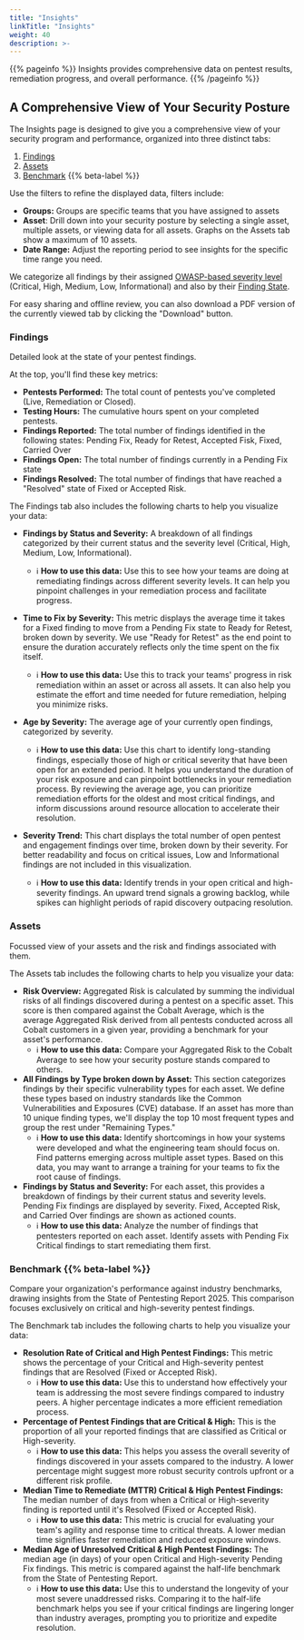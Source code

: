 ```yaml
---
title: "Insights"
linkTitle: "Insights"
weight: 40
description: >-
---
```


{{% pageinfo %}}
Insights provides comprehensive data on pentest results, remediation progress, and overall performance.
{{% /pageinfo %}}

## A Comprehensive View of Your Security Posture

The Insights page is designed to give you a comprehensive view of your security program and performance, organized into three distinct tabs:

1. [Findings](/platform-deep-dive/insights/#findings)
2. [Assets](/platform-deep-dive/insights/#assets)
3. [Benchmark](/platform-deep-dive/insights/#benchmark-span-stylecolor6633d9-font-weight500-background-color-ece6fa-padding-2px-4px-border-radius-2pxbetaspan) {{% beta-label %}}

Use the filters to refine the displayed data, filters include:

- **Groups:** Groups are specific teams that you have assigned to assets
- **Asset**: Drill down into your security posture by selecting a single asset, multiple assets, or viewing data for all assets. Graphs on the Assets tab show a maximum of 10 assets.
- **Date Range:** Adjust the reporting period to see insights for the specific time range you need.

We categorize all findings by their assigned [OWASP-based severity level](https://docs.cobalt.io/platform-deep-dive/pentests/findings/severity-levels/#owasp-risk-rating) (Critical, High, Medium, Low, Informational) and also by their [Finding State]([https://docs.cobalt.io/platform-deep-dive/pentests/findings/finding-states/).

For easy sharing and offline review, you can also download a PDF version of the currently viewed tab by clicking the "Download" button.

### Findings

Detailed look at the state of your pentest findings.

At the top, you'll find these key metrics:

- **Pentests Performed:** The total count of pentests you've completed (Live, Remediation or Closed).
- **Testing Hours:** The cumulative hours spent on your completed pentests.
- **Findings Reported:** The total number of findings identified in the following states: Pending Fix, Ready for Retest, Accepted Fisk, Fixed, Carried Over
- **Findings Open:** The total number of findings currently in a Pending Fix state
- **Findings Resolved:** The total number of findings that have reached a "Resolved" state of Fixed or Accepted Risk.

The Findings tab also includes the following charts to help you visualize your data:

- **Findings by Status and Severity:** A breakdown of all findings categorized by their current status and the severity level (Critical, High, Medium, Low, Informational).

  - ℹ️ **How to use this data:** Use this to see how your teams are doing at remediating findings across different severity levels. It can help you pinpoint challenges in your remediation process and facilitate progress.

- **Time to Fix by Severity:** This metric displays the average time it takes for a Fixed finding to move from a Pending Fix state to Ready for Retest, broken down by severity. We use "Ready for Retest" as the end point to ensure the duration accurately reflects only the time spent on the fix itself.

  - ℹ️ **How to use this data:** Use this to track your teams' progress in risk remediation within an asset or across all assets. It can also help you estimate the effort and time needed for future remediation, helping you minimize risks.

- **Age by Severity:** The average age of your currently open findings, categorized by severity.

  - ℹ️ **How to use this data:** Use this chart to identify long-standing findings, especially those of high or critical severity that have been open for an extended period. It helps you understand the duration of your risk exposure and can pinpoint bottlenecks in your remediation process. By reviewing the average age, you can prioritize remediation efforts for the oldest and most critical findings, and inform discussions around resource allocation to accelerate their resolution.

- **Severity Trend:** This chart displays the total number of open pentest and engagement findings over time, broken down by their severity. For better readability and focus on critical issues, Low and Informational findings are not included in this visualization.
  - ℹ️ **How to use this data:** Identify trends in your open critical and high-severity findings. An upward trend signals a growing backlog, while spikes can highlight periods of rapid discovery outpacing resolution.

### Assets

Focussed view of your assets and the risk and findings associated with them.

The Assets tab includes the following charts to help you visualize your data:

- **Risk Overview:** Aggregated Risk is calculated by summing the individual risks of all findings discovered during a pentest on a specific asset. This score is then compared against the Cobalt Average, which is the average Aggregated Risk derived from all pentests conducted across all Cobalt customers in a given year, providing a benchmark for your asset's performance.
  - ℹ️ **How to use this data:** Compare your Aggregated Risk to the Cobalt Average to see how your security posture stands compared to others.
- **All Findings by Type broken down by Asset:** This section categorizes findings by their specific vulnerability types for each asset. We define these types based on industry standards like the Common Vulnerabilities and Exposures (CVE) database. If an asset has more than 10 unique finding types, we'll display the top 10 most frequent types and group the rest under "Remaining Types."
  - ℹ️ **How to use this data:** Identify shortcomings in how your systems were developed and what the engineering team should focus on. Find patterns emerging across multiple asset types. Based on this data, you may want to arrange a training for your teams to fix the root cause of findings.
- **Findings by Status and Severity:** For each asset, this provides a breakdown of findings by their current status and severity levels. Pending Fix findings are displayed by severity. Fixed, Accepted Risk, and Carried Over findings are shown as actioned counts.
  - ℹ️ **How to use this data:** Analyze the number of findings that pentesters reported on each asset. Identify assets with Pending Fix Critical findings to start remediating them first.

### Benchmark {{% beta-label %}}

Compare your organization's performance against industry benchmarks, drawing insights from the State of Pentesting Report 2025. This comparison focuses exclusively on critical and high-severity pentest findings.

The Benchmark tab includes the following charts to help you visualize your data:

- **Resolution Rate of Critical and High Pentest Findings:** This metric shows the percentage of your Critical and High-severity pentest findings that are Resolved (Fixed or Accepted Risk).
  - ℹ️ **How to use this data:** Use this to understand how effectively your team is addressing the most severe findings compared to industry peers. A higher percentage indicates a more efficient remediation process.
- **Percentage of Pentest Findings that are Critical & High:** This is the proportion of all your reported findings that are classified as Critical or High-severity.
  - ℹ️ **How to use this data:** This helps you assess the overall severity of findings discovered in your assets compared to the industry. A lower percentage might suggest more robust security controls upfront or a different risk profile.
- **Median Time to Remediate (MTTR) Critical & High Pentest Findings:** The median number of days from when a Critical or High-severity finding is reported until it's Resolved (Fixed or Accepted Risk).
  - ℹ️ **How to use this data:** This metric is crucial for evaluating your team's agility and response time to critical threats. A lower median time signifies faster remediation and reduced exposure windows.
- **Median Age of Unresolved Critical & High Pentest Findings:** The median age (in days) of your open Critical and High-severity Pending Fix findings. This metric is compared against the half-life benchmark from the State of Pentesting Report.
  - ℹ️ **How to use this data:** Use this to understand the longevity of your most severe unaddressed risks. Comparing it to the half-life benchmark helps you see if your critical findings are lingering longer than industry averages, prompting you to prioritize and expedite resolution.
